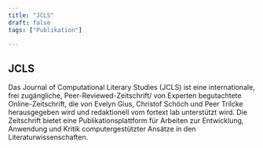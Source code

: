```yaml
---
title: "JCLS"
draft: false
tags: ["Publikation"]

---
```


## JCLS
Das Journal of Computational Literary Studies (JCLS) ist eine internationale, frei zugängliche, Peer-Reviewed-Zeitschrift/ von Experten begutachtete Online-Zeitschrift, die von Evelyn Gius, Christof Schöch und Peer Trilcke herausgegeben wird und redaktionell vom fortext lab unterstützt wird. Die Zeitschrift bietet eine Publikationsplattform für Arbeiten zur Entwicklung, Anwendung und Kritik computergestützter Ansätze in den Literaturwissenschaften.